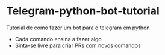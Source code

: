 # Telegram-python-bot-tutorial

Tutorial de como fazer um bot para o telegram em python
- Cada comando ensina a fazer algo
- Sinta-se livre para criar PRs com novos comandos

